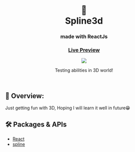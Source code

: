 <div align="center">
  <h1>🕋<br/>Spline3d</h1>
  <h3>made with ReactJs</h3>
  <h3><a href="spline3d-omega.vercel.app" target="_blank">Live Preview</a></h3>
</div>

<div align="center"><img src="https://github.com/DavitGe/spline3d/blob/main/spline.gif?raw=true" /></div>
<div align="center">
  <p>Testing abilities in 3D world!</p>
</div>

<br>

## 💬 Overview:
Just getting fun with 3D, Hoping I will learn it well in future😁

## 🛠️ Packages & APIs

- [React](https://reactjs.org/)
- [spline](https://spline.design/)

